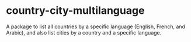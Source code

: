 # country-city-multilanguage

A package to list all countries by a specific language (English, French, and Arabic), and also list cities by a country and a specific language.

## 